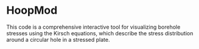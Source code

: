 # HoopMod
This code is a comprehensive interactive tool for visualizing borehole stresses using the Kirsch equations, which describe the stress distribution around a circular hole in a stressed plate. 
